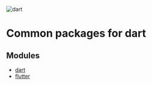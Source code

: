 ![dart](https://img.shields.io/pub/v/commons_dart)

# Common packages for dart

## Modules
 - [dart](./commons_dart/README.md)
 - [flutter](./commons_flutter/README.md)
